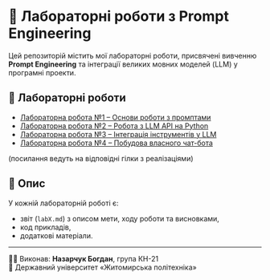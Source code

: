 # 🧪 Лабораторні роботи з Prompt Engineering

Цей репозиторій містить мої лабораторні роботи, присвячені вивченню **Prompt Engineering** та інтеграції великих мовних моделей (LLM) у програмні проекти.

## 📂 Лабораторні роботи

- [Лабораторна робота №1 – Основи роботи з промптами](../../tree/lab1)
- [Лабораторна робота №2 – Робота з LLM API на Python](../../tree/lab2)
- [Лабораторна робота №3 – Інтеграція інструментів у LLM](../../tree/lab3)
- [Лабораторна робота №4 – Побудова власного чат-бота](../../tree/lab4)

(посилання ведуть на відповідні гілки з реалізаціями)

## 📖 Опис
У кожній лабораторній роботі є:
- звіт (`labX.md`) з описом мети, ходу роботи та висновками,
- код прикладів,
- додаткові матеріали.

---

👨‍🎓 Виконав: **Назарчук Богдан**, група КН-21  
📍 Державний університет «Житомирська політехніка»  
